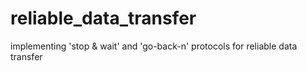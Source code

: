 # reliable_data_transfer
implementing 'stop &amp; wait' and 'go-back-n' protocols for reliable data transfer
